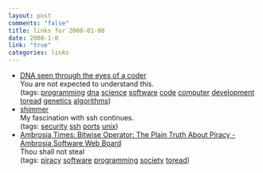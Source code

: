 ```yaml
--- 
layout: post
comments: "false"
title: links for 2008-01-08
date: 2008-1-8
link: "true"
categories: links
---
```

<ul class="delicious">
	<li>
		<div class="delicious-link"><a href="http://ds9a.nl/amazing-dna/index.html">DNA seen through the eyes of a coder</a></div>
		<div class="delicious-extended">You are not expected to understand this.</div>
		<div class="delicious-tags">(tags: <a href="http://del.icio.us/zanshin/programming">programming</a> <a href="http://del.icio.us/zanshin/dna">dna</a> <a href="http://del.icio.us/zanshin/science">science</a> <a href="http://del.icio.us/zanshin/software">software</a> <a href="http://del.icio.us/zanshin/code">code</a> <a href="http://del.icio.us/zanshin/computer">computer</a> <a href="http://del.icio.us/zanshin/development">development</a> <a href="http://del.icio.us/zanshin/toread">toread</a> <a href="http://del.icio.us/zanshin/genetics">genetics</a> <a href="http://del.icio.us/zanshin/algorithms">algorithms</a>)</div>
	</li>
	<li>
		<div class="delicious-link"><a href="http://shimmer.sourceforge.net/">shimmer</a></div>
		<div class="delicious-extended">My fascination with ssh continues.</div>
		<div class="delicious-tags">(tags: <a href="http://del.icio.us/zanshin/security">security</a> <a href="http://del.icio.us/zanshin/ssh">ssh</a> <a href="http://del.icio.us/zanshin/ports">ports</a> <a href="http://del.icio.us/zanshin/unix">unix</a>)</div>
	</li>
	<li>
		<div class="delicious-link"><a href="http://www.ambrosiasw.com/forums/?showtopic=34059">Ambrosia Times: Bitwise Operator: The Plain Truth About Piracy - Ambrosia Software Web Board</a></div>
		<div class="delicious-extended">Thou shall not steal</div>
		<div class="delicious-tags">(tags: <a href="http://del.icio.us/zanshin/piracy">piracy</a> <a href="http://del.icio.us/zanshin/software">software</a> <a href="http://del.icio.us/zanshin/programming">programming</a> <a href="http://del.icio.us/zanshin/society">society</a> <a href="http://del.icio.us/zanshin/toread">toread</a>)</div>
	</li>
</ul>
